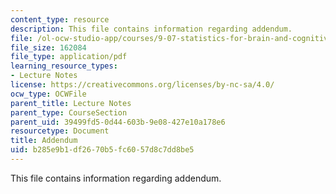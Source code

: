 ```yaml
---
content_type: resource
description: This file contains information regarding addendum.
file: /ol-ocw-studio-app/courses/9-07-statistics-for-brain-and-cognitive-science-fall-2016/b285e9b1df2670b5fc6057d8c7dd8be5_MIT9_07F16_lec9_Adendm.pdf
file_size: 162084
file_type: application/pdf
learning_resource_types:
- Lecture Notes
license: https://creativecommons.org/licenses/by-nc-sa/4.0/
ocw_type: OCWFile
parent_title: Lecture Notes
parent_type: CourseSection
parent_uid: 39499fd5-0d44-603b-9e08-427e10a178e6
resourcetype: Document
title: Addendum
uid: b285e9b1-df26-70b5-fc60-57d8c7dd8be5
---
```

This file contains information regarding addendum.
